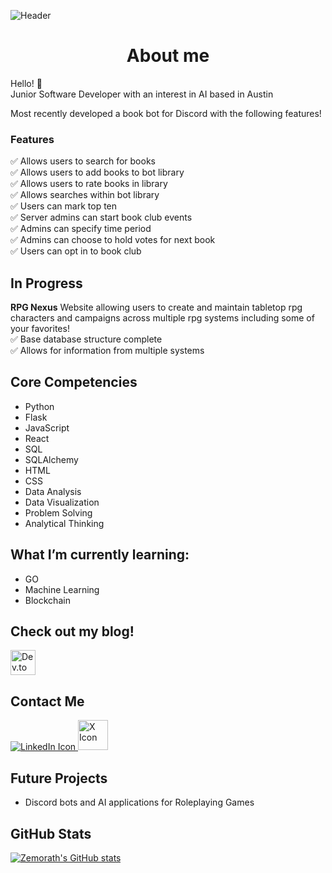 ![Header](https://i.imgur.com/Gxb87x8.png)

<h1 align='center'>About me</h1>

Hello! 👋
<br>
Junior Software Developer with an interest in AI based in Austin

Most recently developed a book bot for Discord with the following features!

### Features
✅ Allows users to search for books<br>
✅ Allows users to add books to bot library<br>
✅ Allows users to rate books in library<br>
✅ Allows searches within bot library<br>
✅ Users can mark top ten<br>
✅ Server admins can start book club events<br>
✅ Admins can specify time period<br>
✅ Admins can choose to hold votes for next book<br>
✅ Users can opt in to book club<br>

## In Progress
**RPG Nexus**
Website allowing users to create and maintain tabletop rpg characters and campaigns across multiple rpg systems including some of your favorites!<br>
✅ Base database structure complete<br>
✅ Allows for information from multiple systems<br>


## Core Competencies
- Python
- Flask
- JavaScript
- React
- SQL
- SQLAlchemy
- HTML
- CSS
- Data Analysis
- Data Visualization
- Problem Solving
- Analytical Thinking

## What I’m currently learning:
- GO
- Machine Learning
- Blockchain

## Check out my blog!
<a href="https://dev.to/zemorath" target="_blank">
  <img src="https://res.cloudinary.com/practicaldev/image/fetch/s--AOunT8g5--/c_limit%2Cf_auto%2Cfl_progressive%2Cq_auto%2Cw_800/https://thepracticaldev.s3.amazonaws.com/i/78hs31fax49uwy6kbxyw.png" alt="Dev.to Icon" width="40" height="40"/>
</a>

## Contact Me
<a href="https://www.linkedin.com/in/trentward100/">
  <img src="https://img.icons8.com/color/48/000000/linkedin.png" alt="LinkedIn Icon" />
</a>
<a href="https://x.com/trentward100">
  <img src="https://www.freepnglogos.com/uploads/twitter-x-logo-png/twitter-x-logo-png-9.png" alt="X Icon" width="48" height="48"/>
</a>

## Future Projects

- Discord bots and AI applications for Roleplaying Games

## GitHub Stats

[![Zemorath's GitHub stats](https://github-readme-stats.vercel.app/api?username=Zemorath&show_icons=true&theme=radical)](https://github.com/Zemorath/github-readme-stats)


<!--
**Zemorath/Zemorath** is a ✨ _special_ ✨ repository because its `README.md` (this file) appears on your GitHub profile.

Here are some ideas to get you started:

- 🔭 I’m currently working on ...
- 🌱 I’m currently learning ...
- 👯 I’m looking to collaborate on ...
- 🤔 I’m looking for help with ...
- 💬 Ask me about ...
- 📫 How to reach me: ...
- 😄 Pronouns: ...
- ⚡ Fun fact: ...
-->
